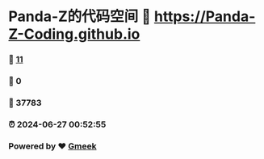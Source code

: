 # Panda-Z的代码空间 :link: https://Panda-Z-Coding.github.io 
### :page_facing_up: [11](https://Panda-Z-Coding.github.io/tag.html) 
### :speech_balloon: 0 
### :hibiscus: 37783 
### :alarm_clock: 2024-06-27 00:52:55 
### Powered by :heart: [Gmeek](https://github.com/Meekdai/Gmeek)
